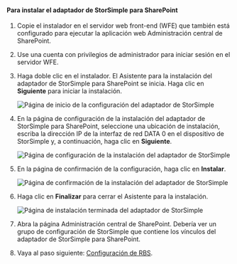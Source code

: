 <!--author=SharS last changed: 9/17/15-->

#### <a name="to-install-the-storsimple-adapter-for-sharepoint"></a>Para instalar el adaptador de StorSimple para SharePoint
1. Copie el instalador en el servidor web front-end (WFE) que también está configurado para ejecutar la aplicación web Administración central de SharePoint. 
2. Use una cuenta con privilegios de administrador para iniciar sesión en el servidor WFE.
3. Haga doble clic en el instalador. El Asistente para la instalación del adaptador de StorSimple para SharePoint se inicia. Haga clic en **Siguiente** para iniciar la instalación.
   
    ![Página de inicio de la configuración del adaptador de StorSimple](./media/storsimple-install-sharepoint-adapter/HCS_SSASP_Setup1-include.png)
4. En la página de configuración de la instalación del adaptador de StorSimple para SharePoint, seleccione una ubicación de instalación, escriba la dirección IP de la interfaz de red DATA 0 en el dispositivo de StorSimple y, a continuación, haga clic en **Siguiente**. 
   
    ![Página de configuración de la instalación del adaptador de StorSimple](./media/storsimple-install-sharepoint-adapter/HCS_SSASP_Setup2-include.png) 
5. En la página de confirmación de la configuración, haga clic en **Instalar**.
   
    ![Página de confirmación de la instalación del adaptador de StorSimple](./media/storsimple-install-sharepoint-adapter/HCS_SSASP_Confirm_Setup-include.png) 
6. Haga clic en **Finalizar** para cerrar el Asistente para la instalación.
   
    ![Página de instalación terminada del adaptador de StorSimple](./media/storsimple-install-sharepoint-adapter/HCS_SSASP_Setup_finish-include.png) 
7. Abra la página Administración central de SharePoint. Debería ver un grupo de configuración de StorSimple que contiene los vínculos del adaptador de StorSimple para SharePoint.
8. Vaya al paso siguiente: [Configuración de RBS](#configure-rbs).

